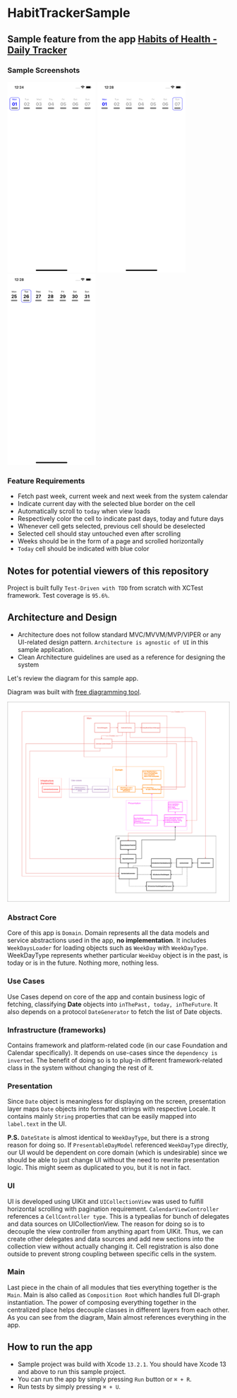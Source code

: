 # HabitTrackerSample

## Sample feature from the app  [Habits of Health - Daily Tracker](https://apps.apple.com/us/app/habits-of-health-daily-tracker/id1477345602)

### Sample Screenshots
<p float="left">
    <img src="./Simulator%20Screen%20Shot%20-%201.png" alt="drawing" width="200"/>
    <img src="./Simulator%20Screen%20Shot%20-%202.png" alt="drawing" width="200"/>
    <img src="./Simulator%20Screen%20Shot%20-%203.png" alt="drawing" width="200"/>
</p>

### Feature Requirements
- Fetch past week, current week and next week from the system calendar
- Indicate current day with the selected blue border on the cell
- Automatically scroll to `today` when view loads
- Respectively color the cell to indicate past days, today and future days
- Whenever cell gets selected, previous cell should be deselected
- Selected cell should stay untouched even after scrolling
- Weeks should be in the form of a page and scrolled horizontally
- `Today` cell should be indicated with blue color

## Notes for potential viewers of this repository
Project is built fully `Test-Driven with TDD` from scratch with XCTest framework. Test coverage is `95.6%`.

## Architecture and Design
- Architecture does not follow standard MVC/MVVM/MVP/VIPER or any UI-related design pattern. `Architecture is agnostic of UI` in this sample application.
- Clean Architecture guidelines are used as a reference for designing the system

Let's review the diagram for this sample app.

Diagram was built with [free diagramming tool](https://draw.io).

![](./HabitTrackerDiagram.png)

### Abstract Core
Core of this app is `Domain`. Domain represents all the data models and service abstractions used in the app, **no implementation**. It includes `WeekDaysLoader` for loading objects such as `WeekDay` with `WeekDayType`. WeekDayType represents whether particular `WeekDay` object is in the past, is today or is in the future. Nothing more, nothing less.

### Use Cases
Use Cases depend on core of the app and contain business logic of fetching, classifying **Date** objects into `inThePast, today, inTheFuture`. It also depends on a protocol `DateGenerator` to fetch the list of Date objects.

### Infrastructure (frameworks)
Contains framework and platform-related code (in our case Foundation and Calendar specifically). It depends on use-cases since the `dependency is inverted`. The benefit of doing so is to plug-in different framework-related class in the system without changing the rest of it.

### Presentation
Since `Date` object is meaningless for displaying on the screen, presentation layer maps `Date` objects into formatted strings with respective Locale. It contains mainly `String` properties that can be easily mapped into `label.text` in the UI. 

**P.S.** `DateState` is almost identical to `WeekDayType`, but there is a strong reason for doing so. If `PresentableDayModel` referenced `WeekDayType` directly, our UI would be dependent on core domain (which is undesirable) since we should be able to just change UI without the need to rewrite presentation logic. This might seem as duplicated to you, but it is not in fact.

### UI
 UI is developed using UIKit and `UICollectionView` was used to fulfill horizontal scrolling with pagination requirement. `CalendarViewController` references a `CellController type`. This is a typealias for bunch of delegates and data sources on UICollectionView. The reason for doing so is to decouple the view controller from anything apart from UIKit. Thus, we can create other delegates and data sources and add new sections into the collection view without actually changing it. Cell registration is also done outside to prevent strong coupling between specific cells in the system.

### Main
Last piece in the chain of all modules that ties everything together is the `Main`. Main is also called as `Composition Root` which handles full DI-graph instantiation. The power of composing everything together in the centralized place helps decouple classes in different layers from each other. As you can see from the diagram, Main almost references everything in the app.

## How to run the app
- Sample project was build with Xcode `13.2.1`. You should have Xcode 13 and above to run this sample project. 
- You can run the app by simply pressing `Run` button or `⌘ + R`.
- Run tests by simply pressing `⌘ + U`.